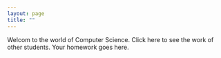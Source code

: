 ```yaml
---
layout: page
title: ""
---
```


Welcom to the world of Computer Science. Click here to see the work of other students. 
Your homework goes here. 
